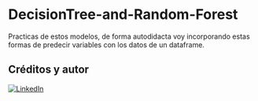 # DecisionTree-and-Random-Forest
Practicas de estos modelos, de forma autodidacta voy incorporando estas formas de predecir variables con los datos de un dataframe.

## Créditos y autor
[![LinkedIn](https://img.shields.io/badge/LinkedIn-Nestor_Diaz-0077B5?style=for-the-badge&logo=linkedin&logoColor=white&labelColor=101010)](https://www.linkedin.com/in/contadornestordiaz/)
